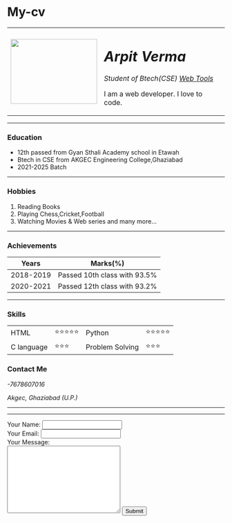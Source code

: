 # My-cv
<!DOCTYPE html>
<html lang="en" dir="ltr">

<head>
  <meta charset="utf-8">
  <title>Arpit website</title>
</head>

<body>
  <table cellspacing="10">
    <tr>
      <td><img src="https://cdn.pixabay.com/photo/2015/04/23/22/00/tree-736885_960_720.jpg" height="150" width="200">
      </td>
      <td>
        <h1><em>Arpit Verma</em></h1>
        <p><em>Student of Btech(CSE) <a href="https://www.mdn.com">Web Tools</a></em></p>
        <p>I am a web developer. I love to code.</p>
      </td>
    </tr>
  </table>

  <hr>
  <h3>Education</h3>
  <ul>
    <li>12th passed from Gyan Sthali Academy school in Etawah</li>
    <li>
      Btech in CSE from AKGEC Engineering College,Ghaziabad
    </li>
    <li>
      2021-2025 Batch
    </li>
  </ul>
  <hr>
  <h3>Hobbies</h3>
  <ol>
    <li>
      Reading Books
    </li>
    <li>
      Playing Chess,Cricket,Football
    </li>
    <li>
      Watching Movies & Web series and many more...
    </li>
  </ol>
  <hr>
  <h3>Achievements</h3>
  <table border="0" cellspacing="10">
    <thead>
      <tr>
        <th>Years</th>
        <th>Marks(%)</th>
      </tr>
    </thead>
    <tbody>
      <tr>
        <td>2018-2019</td>
        <td>Passed 10th class with 93.5%</td>
      </tr>
      <tr>
        <td>2020-2021</td>
        <td>Passed 12th class with 93.2%</td>
      </tr>
    </tbody>
  </table>
  <hr>
  <h3>Skills</h3>
  <table border="0" cellspacing="10">
    <tbody>
      <tr>
        <td>HTML</td>
        <td>⭐⭐⭐⭐⭐</td>
        <td>Python</td>
        <td>⭐⭐⭐⭐⭐</td>
      </tr>
      <tr>
        <td>C language</td>
        <td>⭐⭐⭐</td>
        <td>Problem Solving</td>
        <td>⭐⭐⭐</td>
      </tr>
    </tbody>
  </table>
  <h3>Contact Me</h3>
  <p><em>-7678607016</em></p>
  <p><em>Akgec, Ghaziabad (U.P.)</em></p>
  <hr>
  <hr>
  <form class="" method="post">
    <label>Your Name:</label>
    <input type="text" name="Your name" value=""><br>
    <label>Your Email:</label>
    <input type="email" name="Your Email" value=""><br>
    <label>Your Message:</label><br>
    <textarea name="Your Message" cols="30" rows="10"></textarea>
    <input type="submit" >

  </form>
</body>

</html>



